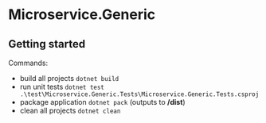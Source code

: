 # Microservice.Generic

## Getting started

Commands:

- build all projects `dotnet build`
- run unit tests `dotnet test .\test\Microservice.Generic.Tests\Microservice.Generic.Tests.csproj`
- package application `dotnet pack` (outputs to **/dist**)
- clean all projects `dotnet clean`
